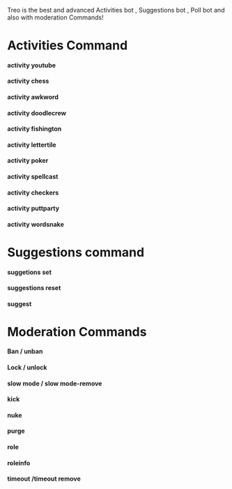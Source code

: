 Treo is the best and advanced Activities bot , Suggestions bot , Poll bot and also with moderation Commands!<br>
<H1>Activities Command</H1>
<H4> activity youtube
<H4> activity chess
<H4> activity awkword
<H4> activity doodlecrew
<H4> activity fishington
<H4> activity lettertile
<H4> activity poker
<H4> activity spellcast
<H4> activity checkers
<H4> activity puttparty
<H4> activity wordsnake
<H1>Suggestions command</H1>
<H4> suggetions set
<H4> suggestions reset
<H4> suggest
<H1>Moderation Commands</H1>
<H4> Ban / unban
<H4> Lock / unlock
<H4> slow mode / slow mode-remove
<H4> kick
<H4> nuke
<H4> purge
<H4> role 
<H4> roleinfo
<H4> timeout /timeout remove
